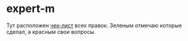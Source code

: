 # expert-m
Тут расположен <a href="https://docs.google.com/document/d/10qgpNE1nWDkiTGaOiOOxbAc2H1yfQZLmFpU_JGnf9gI/edit" target="_blank">чек-лист</a> всех правок. 
Зеленым отмечаю которые сделал, а красным свои вопросы.
